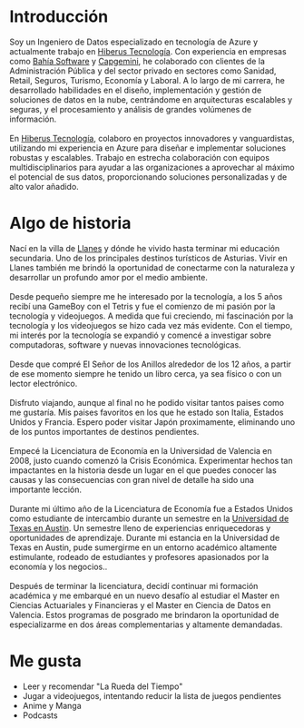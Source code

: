 
# Introducción

Soy un Ingeniero de Datos especializado en tecnología de Azure y actualmente trabajo en [Hiberus Tecnología](https://www.hiberus.com). Con experiencia en empresas como [Bahía Software](https://bahiasoftware.es) y [Capgemini](https://www.capgemini.com/), he colaborado con clientes de la Administración Pública y del sector privado en sectores como Sanidad, Retail, Seguros, Turismo, Economía y Laboral. A lo largo de mi carrera, he desarrollado habilidades en el diseño, implementación y gestión de soluciones de datos en la nube, centrándome en arquitecturas escalables y seguras, y el procesamiento y análisis de grandes volúmenes de información.<br>
<br>
En [Hiberus Tecnología](https://www.hiberus.com), colaboro en proyectos innovadores y vanguardistas, utilizando mi experiencia en Azure para diseñar e implementar soluciones robustas y escalables. Trabajo en estrecha colaboración con equipos multidisciplinarios para ayudar a las organizaciones a aprovechar al máximo el potencial de sus datos, proporcionando soluciones personalizadas y de alto valor añadido.

# Algo de historia

Nací en la villa de [Llanes](https://es.wikipedia.org/wiki/Llanes) y dónde he vivido hasta terminar mi educación secundaria. Uno de los principales destinos turísticos de Asturias. Vivir en Llanes también me brindó la oportunidad de conectarme con la naturaleza y desarrollar un profundo amor por el medio ambiente.<br>
<br>
Desde pequeño siempre me he interesado por la tecnología, a los 5 años recibí una GameBoy con el Tetris y fue el comienzo de mi pasión por la tecnología y videojuegos. A medida que fui creciendo, mi fascinación por la tecnología y los videojuegos se hizo cada vez más evidente. Con el tiempo, mi interés por la tecnología se expandió y comencé a investigar sobre computadoras, software y nuevas innovaciones tecnológicas.<br>
<br>
Desde que compré El Señor de los Anillos alrededor de los 12 años, a partir de ese momento siempre he tenido un libro cerca, ya sea físico o con un lector electrónico.<br>
<br>
Disfruto viajando, aunque al final no he podido visitar tantos paises como me gustaría. Mis paises favoritos en los que he estado son Italia, Estados Unidos y Francia. Espero poder visitar Japón proximamente, eliminando uno de los puntos importantes de destinos pendientes.<br>
<br>
Empecé la Licenciatura de Economía en la Universidad de Valencia en 2008, justo cuando comenzó la Crisis Económica. Experimentar hechos tan impactantes en la historia desde un lugar en el que puedes conocer las causas y las consecuencias con gran nivel de detalle ha sido una importante lección.<br>
<br>
Durante mi último año de la Licenciatura de Economía fue a Estados Unidos como estudiante de intercambio durante un semestre en la [Universidad de Texas en Austin](https://www.utexas.edu/). Un semestre lleno de experiencias enriquecedoras y oportunidades de aprendizaje. Durante mi estancia en la Universidad de Texas en Austin, pude sumergirme en un entorno académico altamente estimulante, rodeado de estudiantes y profesores apasionados por la economía y los negocios..<br>
<br>
Después de terminar la licenciatura, decidí continuar mi formación académica y me embarqué en un nuevo desafío al estudiar el Master en Ciencias Actuariales y Financieras y el Master en Ciencia de Datos en Valencia. Estos programas de posgrado me brindaron la oportunidad de especializarme en dos áreas complementarias y altamente demandadas.

# Me gusta

- Leer y recomendar "La Rueda del Tiempo"
- Jugar a videojuegos, intentando reducir la lista de juegos pendientes
- Anime y Manga
- Podcasts
